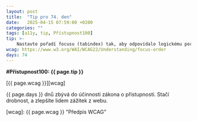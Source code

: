 ```yaml
---
layout: post
title:  "Tip pro 74. den"
date:   2025-04-15 07:59:00 +0200
categories: ""
tags: [a11y, tip, Přístupnost100]
tip: >- 
    Nastavte pořadí focusu (tabindex) tak, aby odpovídalo logickému pořadí prvků na stránce; vyhněte se používání nenulových hodnot tabindex, pokud to není nutné.
wcag: https://www.w3.org/WAI/WCAG22/Understanding/focus-order
days: 74
---
```

**#Přístupnost100: {{ page.tip }}**

[{{ page.wcag }}][wcag]

{{ page.days }} dnů zbývá do účinnosti zákona o přístupnosti. Stačí drobnost, a zlepšíte lidem zážitek z webu.

[wcag]: {{ page.wcag }} "Předpis WCAG"

